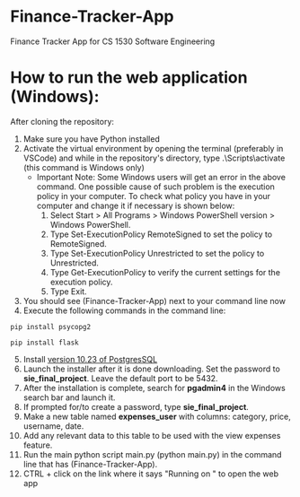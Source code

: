 # Finance-Tracker-App
Finance Tracker App for CS 1530 Software Engineering

# How to run the web application (Windows):

After cloning the repository:

1. Make sure you have Python installed
2. Activate the virtual environment by opening the terminal (preferably in VSCode) and while in the repository's directory, type .\Scripts\activate (this command is Windows only)
    * Important Note: Some Windows users will get an error in the above command. One possible cause of such problem is the execution policy in your computer. To check what policy you have in your computer and change it if necessary is shown below:
        1. Select Start > All Programs > Windows PowerShell version > Windows PowerShell.
        2. Type Set-ExecutionPolicy RemoteSigned to set the policy to RemoteSigned.
        3. Type Set-ExecutionPolicy Unrestricted to set the policy to Unrestricted.
        4. Type Get-ExecutionPolicy to verify the current settings for the execution policy.
        5. Type Exit.
3. You should see (Finance-Tracker-App) next to your command line now
4. Execute the following commands in the command line:

```pip install psycopg2```

```pip install flask```

5. Install [version 10.23 of PostgresSQL](https://www.enterprisedb.com/downloads/postgres-postgresql-downloads)
6. Launch the installer after it is done downloading. Set the password to **sie_final_project**. Leave the default port to be 5432.
7. After the installation is complete, search for **pgadmin4** in the Windows search bar and launch it.
8. If prompted for/to create a password, type **sie_final_project**.
9. Make a new table named **expenses_user** with columns: category, price, username, date.
10. Add any relevant data to this table to be used with the view expenses feature.
11. Run the main python script main.py (python main.py) in the command line that has (Finance-Tracker-App).
12. CTRL + click on the link where it says "Running on <link>" to open the web app
